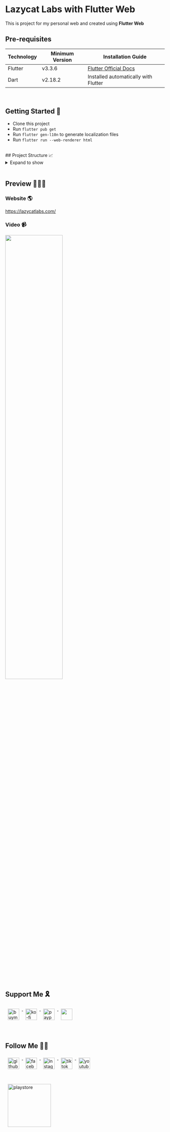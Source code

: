 # Lazycat Labs with Flutter Web

This is project for my personal web and created using **Flutter Web**


## Pre-requisites

| Technology | Minimum Version | Installation Guide                                                    |  
|------------|-----------------|-----------------------------------------------------------------------|  
| Flutter    | v3.3.6          | [Flutter Official Docs](https://flutter.dev/docs/get-started/install) |  
| Dart       | v2.18.2         | Installed automatically with Flutter                                  |  

<br/>

## Getting Started 🚀

- Clone this project
- Run `flutter pub get`
- Run `flutter gen-l10n` to generate localization files
- Run `flutter run --web-renderer html`

<br/>
## Project Structure 📈

<details>
<summary>Expand to show</summary>

```
.
├── README.md
├── analysis_options.yaml
├── assets
│   ├── fonts
│   │   ├── Circe.otf
│   │   └── visuelt
│   │       ├── VisueltPro-Black.ttf
│   │       ├── VisueltPro-BlackItalic.ttf
│   │       ├── VisueltPro-Bold.ttf
│   │       ├── VisueltPro-BoldItalic.ttf
│   │       ├── VisueltPro-ExtraLight.ttf
│   │       ├── VisueltPro-ExtraLightItalic.ttf
│   │       ├── VisueltPro-Italic.ttf
│   │       ├── VisueltPro-Light.ttf
│   │       ├── VisueltPro-LightItalic.ttf
│   │       ├── VisueltPro-Medium.ttf
│   │       ├── VisueltPro-MediumItalic.ttf
│   │       ├── VisueltPro-Regular.ttf
│   │       ├── VisueltPro-Thin.ttf
│   │       └── VisueltPro-ThinItalic.ttf
│   ├── images
│   │   ├── ic_avatar.png
│   │   ├── ic_close.svg
│   │   ├── ic_facebook.svg
│   │   ├── ic_github.svg
│   │   ├── ic_instagram.svg
│   │   ├── ic_launcher.jpg
│   │   ├── ic_launcher_staging.jpg
│   │   ├── ic_linkedin.svg
│   │   ├── ic_logo.svg
│   │   ├── ic_logo_text.svg
│   │   ├── ic_logo_text_oneline.svg
│   │   ├── ic_menu.svg
│   │   ├── ic_playstore.png
│   │   ├── ic_profile.jpg
│   │   ├── ic_settings.svg
│   │   ├── ic_tiktok.svg
│   │   ├── ic_upwork.svg
│   │   ├── ic_youtube.svg
│   │   └── portfolio
│   │       ├── brupedia
│   │       │   ├── image_1.png
│   │       │   ├── image_2.png
│   │       │   └── image_3.png
│   │       ├── eabsensi
│   │       │   ├── image_1.png
│   │       │   ├── image_2.png
│   │       │   ├── image_3.png
│   │       │   └── image_4.png
│   │       ├── myananda
│   │       │   ├── image_1.png
│   │       │   ├── image_2.png
│   │       │   ├── image_3.png
│   │       │   ├── image_4.png
│   │       │   └── image_5.png
│   │       ├── oifyoo
│   │       │   ├── image_1.png
│   │       │   ├── image_2.png
│   │       │   ├── image_3.png
│   │       │   ├── image_4.png
│   │       │   └── image_5.png
│   │       ├── patapaowners
│   │       │   ├── image_1.png
│   │       │   ├── image_2.png
│   │       │   └── image_3.png
│   │       ├── pataparking
│   │       │   ├── image_1.png
│   │       │   ├── image_2.png
│   │       │   └── image_3.png
│   │       └── wautils
│   │           ├── image_1.png
│   │           ├── image_2.png
│   │           ├── image_3.png
│   │           └── image_4.png
│   └── static_api
│       ├── portfolio_en.json
│       └── portfolio_id.json
├── l10n.yaml
├── lazycatlabs.iml
├── lib
│   ├── core
│   │   ├── core.dart
│   │   └── localization
│   │       ├── generated
│   │       │   ├── strings.dart
│   │       │   ├── strings_en.dart
│   │       │   └── strings_id.dart
│   │       ├── intl_en.arb
│   │       ├── intl_id.arb
│   │       ├── l10n.dart
│   │       └── localization.dart
│   ├── data
│   │   ├── data.dart
│   │   └── datasources
│   │       ├── datasources.dart
│   │       └── local
│   │           ├── data_helper.dart
│   │           ├── local.dart
│   │           ├── portfolio_response.dart
│   │           └── pref_manager.dart
│   ├── di
│   │   └── di.dart
│   ├── main.dart
│   ├── presentation
│   │   ├── pages
│   │   │   ├── app_route.dart
│   │   │   ├── main
│   │   │   │   ├── footer.dart
│   │   │   │   ├── footer_copy_right.dart
│   │   │   │   ├── home
│   │   │   │   │   ├── home.dart
│   │   │   │   │   ├── home_description.dart
│   │   │   │   │   ├── home_section.dart
│   │   │   │   │   └── home_title.dart
│   │   │   │   ├── main.dart
│   │   │   │   ├── main_cubit.dart
│   │   │   │   ├── main_drawer.dart
│   │   │   │   ├── main_menu.dart
│   │   │   │   ├── main_page.dart
│   │   │   │   ├── main_popup_menu.dart
│   │   │   │   ├── portfolio
│   │   │   │   │   ├── portfolio.dart
│   │   │   │   │   ├── portfolio_description.dart
│   │   │   │   │   ├── portfolio_section.dart
│   │   │   │   │   └── portfolio_title.dart
│   │   │   │   ├── profile
│   │   │   │   │   ├── profile.dart
│   │   │   │   │   ├── profile_button.dart
│   │   │   │   │   ├── profile_description.dart
│   │   │   │   │   ├── profile_section.dart
│   │   │   │   │   └── profile_title.dart
│   │   │   │   └── services
│   │   │   │       ├── services.dart
│   │   │   │       ├── services_description.dart
│   │   │   │       ├── services_section.dart
│   │   │   │       └── services_title.dart
│   │   │   └── pages.dart
│   │   ├── presentation.dart
│   │   ├── resources
│   │   │   ├── dimens.dart
│   │   │   ├── images.dart
│   │   │   ├── palette.dart
│   │   │   ├── resources.dart
│   │   │   └── styles.dart
│   │   └── widgets
│   │       ├── animated_box_slider.dart
│   │       ├── animated_button.dart
│   │       ├── animated_mouse.dart
│   │       ├── animated_text_box.dart
│   │       ├── animated_text_strikethrough.dart
│   │       ├── animated_widget_shape.dart
│   │       ├── animated_widget_slider.dart
│   │       ├── circle_image.dart
│   │       ├── image_network.dart
│   │       ├── indicator_slider.dart
│   │       ├── parent.dart
│   │       ├── responsive.dart
│   │       ├── scroll_indicator.dart
│   │       ├── spacer_h.dart
│   │       ├── spacer_v.dart
│   │       └── widgets.dart
│   └── utils
│       ├── ext
│       │   ├── context.dart
│       │   ├── double.dart
│       │   └── ext.dart
│       ├── helper
│       │   ├── common.dart
│       │   ├── constant.dart
│       │   └── helper.dart
│       ├── services
│       │   └── services.dart
│       └── utils.dart
├── pubspec.lock
├── pubspec.yaml
└── web
    ├── fav
    │   ├── android-chrome-192x192.png
    │   ├── android-chrome-512x512.png
    │   ├── apple-touch-icon.png
    │   ├── browserconfig.xml
    │   ├── favicon-16x16.png
    │   ├── favicon-32x32.png
    │   ├── favicon.ico
    │   ├── mstile-150x150.png
    │   ├── safari-pinned-tab.svg
    │   └── site.webmanifest
    ├── icon.svg
    ├── index.html
    └── manifest.json
```  

</details>

<br/>

## Preview 🧑🏻‍💻

### Website 🌎

https://lazycatlabs.com/

### Video 📹

<div align="left">
  <a href="https://www.youtube.com/watch?v=y07lDPzfVgk">
    <img src="https://img.youtube.com/vi/y07lDPzfVgk/0.jpg" style="width:60%;">
  </a>
</div>

<br/>

## Support Me 🎗️

<p>
  <a href="https://www.buymeacoffee.com/Lzyct" target="_blank">
    <img src="https://www.buymeacoffee.com/assets/img/guidelines/download-assets-sm-2.svg" alt="buymeacoffe" style="vertical-align:top; margin:8px" height="36" />
  </a>
  <a href="https://ko-fi.com/Lzyct" target="_blank">
    <img src="https://help.ko-fi.com/system/photos/3604/0095/9793/logo_circle.png" alt="ko-fi" style="vertical-align:top; margin:8px" height="36" />
  </a>
  <a href="https://paypal.me/ukieTux" target="_blank">
    <img src="https://blog.zoom.us/wp-content/uploads/2019/08/paypal.png" alt="paypal" style="vertical-align:top; margin:8px" height="36" />
  </a>
  <a href="https://saweria.co/Lzyct" target="_blank">
    <img src="https://1.bp.blogspot.com/-7OuHSxaNk6A/X92QPg8L9kI/AAAAAAAAG0E/lUzKf_uuVP8jCqvXpA7juh_l-TfK2jnbwCLcBGAsYHQ/s16000/SAWERIA.webp" style="vertical-align:top; margin:8px" height="36" />
  </a>
</p>

<br/>

## Follow Me 🫰🏻

<p>
  <a href="https://github.com/lazycatlabs" target="_blank">
    <img src="https://github.com/fluidicon.png" alt="github" style="vertical-align:top; margin:8px" height="36">
  </a>
  <a href="https://www.facebook.com/lazycatlabs/" target="_blank">
    <img src="https://img.icons8.com/color/344/facebook-new.png" alt="facebook" style="vertical-align:top; margin:8px" height="36">
  </a>
  <a href="https://www.instagram.com/lazycatlabs/" target="_blank">
    <img src="https://img.icons8.com/fluency/344/instagram-new.png" alt="instagram" style="vertical-align:top; margin:8px" height="36">
  </a>
  <a href="https://www.tiktok.com/@lazycatlabs" target="_blank">
    <img src="https://img.icons8.com/fluency/344/tiktok.png" alt="tiktok" style="vertical-align:top; margin:8px" height="36">
  </a>
  <a href="https://www.youtube.com/channel/UCzXKJlJHPIsQKhvuzHQ7ImA" target="_blank">
    <img src="https://img.icons8.com/fluency/344/youtube-play.png" alt="youtube" style="vertical-align:top; margin:8px" height="36">
  </a>
</p> 

<br/>

<a href="https://play.google.com/store/apps/dev?id=6313853259913767184" target="_blank">
  <img src="https://www.pngall.com/wp-content/uploads/10/Google-Play-PNG-Clipart.png" alt="playstore" style="vertical-align:top; margin:8px" height="136">
</a>
